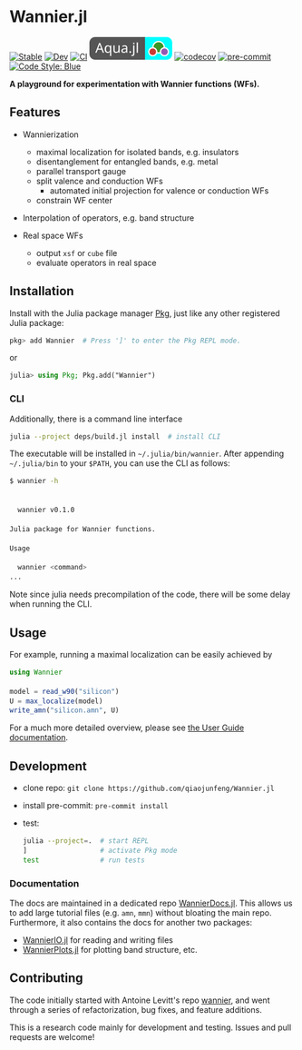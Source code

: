 # Wannier.jl

[![Stable](https://img.shields.io/badge/docs-stable-blue.svg)](https://qiaojunfeng.github.io/Wannier.jl/stable)
[![Dev](https://img.shields.io/badge/docs-dev-blue.svg)](https://qiaojunfeng.github.io/Wannier.jl/dev)
[![CI](https://github.com/qiaojunfeng/Wannier.jl/workflows/CI/badge.svg)](https://github.com/qiaojunfeng/Wannier.jl/actions?query=workflow%3ACI)
[![Aqua QA](https://raw.githubusercontent.com/JuliaTesting/Aqua.jl/master/badge.svg)](https://github.com/JuliaTesting/Aqua.jl)
[![codecov](https://codecov.io/gh/qiaojunfeng/Wannier.jl/branch/main/graph/badge.svg?token=J2c9HRdk59)](https://codecov.io/gh/qiaojunfeng/Wannier.jl)
[![pre-commit](https://img.shields.io/badge/pre--commit-enabled-brightgreen?logo=pre-commit&logoColor=white)](https://github.com/pre-commit/pre-commit)
[![Code Style: Blue](https://img.shields.io/badge/code%20style-blue-4495d1.svg)](https://github.com/invenia/BlueStyle)

**A playground for experimentation with Wannier functions (WFs).**

## Features

- Wannierization

  - maximal localization for isolated bands, e.g. insulators
  - disentanglement for entangled bands, e.g. metal
  - parallel transport gauge
  - split valence and conduction WFs
    - automated initial projection for valence or conduction WFs
  - constrain WF center

- Interpolation of operators, e.g. band structure
- Real space WFs

  - output `xsf` or `cube` file
  - evaluate operators in real space

## Installation

Install with the Julia package manager [Pkg](https://pkgdocs.julialang.org/),
just like any other registered Julia package:

```jl
pkg> add Wannier  # Press ']' to enter the Pkg REPL mode.
```

or

```jl
julia> using Pkg; Pkg.add("Wannier")
```

### CLI

Additionally, there is a command line interface

```bash
julia --project deps/build.jl install  # install CLI
```

The executable will be installed in ```~/.julia/bin/wannier```.
After appending `~/.julia/bin` to your `$PATH`, you can use the CLI as follows:

```bash
$ wannier -h


  wannier v0.1.0

Julia package for Wannier functions.

Usage

  wannier <command>
...
```

Note since julia needs precompilation of the code, there will be some delay when running the CLI.

## Usage

For example, running a maximal localization can be easily achieved by

```jl
using Wannier

model = read_w90("silicon")
U = max_localize(model)
write_amn("silicon.amn", U)
```

For a much more detailed overview, please see
[the User Guide documentation](https://qiaojunfeng.github.io/Wannier.jl/stable/user/).

## Development

- clone repo: `git clone https://github.com/qiaojunfeng/Wannier.jl`
- install pre-commit: `pre-commit install`
- test:

  ```bash
  julia --project=.  # start REPL
  ]                  # activate Pkg mode
  test               # run tests
  ```

### Documentation

The docs are maintained in a dedicated repo [WannierDocs.jl](https://github.com/qiaojunfeng/WannierDocs.jl).
This allows us to add large tutorial files (e.g. `amn`, `mmn`) without bloating the main repo.
Furthermore, it also contains the docs for another two packages:

- [WannierIO.jl](https://github.com/qiaojunfeng/WannierIO.jl) for reading and writing files
- [WannierPlots.jl](https://github.com/qiaojunfeng/WannierPlots.jl) for plotting band structure, etc.

## Contributing

The code initially started with Antoine Levitt's repo
[wannier](https://github.com/antoine-levitt/wannier), and went through a series of
refactorization, bug fixes, and feature additions.

This is a research code mainly for development and testing.
Issues and pull requests are welcome!
